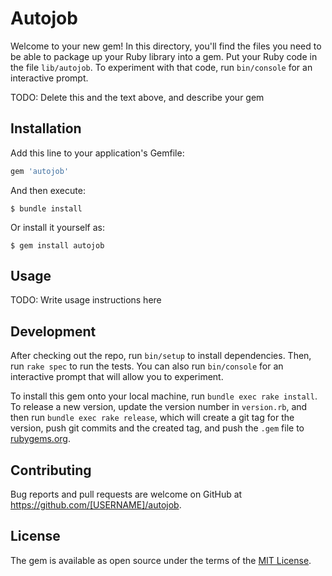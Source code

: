# Autojob

Welcome to your new gem! In this directory, you'll find the files you need to be able to package up your Ruby library into a gem. Put your Ruby code in the file `lib/autojob`. To experiment with that code, run `bin/console` for an interactive prompt.

TODO: Delete this and the text above, and describe your gem

## Installation

Add this line to your application's Gemfile:

```ruby
gem 'autojob'
```

And then execute:

    $ bundle install

Or install it yourself as:

    $ gem install autojob

## Usage

TODO: Write usage instructions here

## Development

After checking out the repo, run `bin/setup` to install dependencies. Then, run `rake spec` to run the tests. You can also run `bin/console` for an interactive prompt that will allow you to experiment.

To install this gem onto your local machine, run `bundle exec rake install`. To release a new version, update the version number in `version.rb`, and then run `bundle exec rake release`, which will create a git tag for the version, push git commits and the created tag, and push the `.gem` file to [rubygems.org](https://rubygems.org).

## Contributing

Bug reports and pull requests are welcome on GitHub at https://github.com/[USERNAME]/autojob.

## License

The gem is available as open source under the terms of the [MIT License](https://opensource.org/licenses/MIT).
